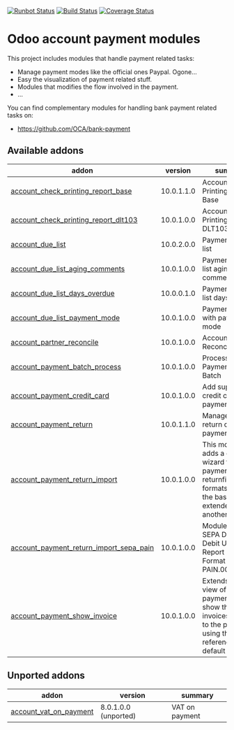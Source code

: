 [![Runbot Status](https://runbot.odoo-community.org/runbot/badge/flat/96/10.0.svg)](https://runbot.odoo-community.org/runbot/repo/github-com-oca-account-payment-96)
[![Build Status](https://travis-ci.org/OCA/account-payment.svg?branch=10.0)](https://travis-ci.org/OCA/account-payment)
[![Coverage Status](https://coveralls.io/repos/OCA/account-payment/badge.png?branch=10.0)](https://coveralls.io/r/OCA/account-payment?branch=10.0)

Odoo account payment modules
============================

This project includes modules that handle payment related tasks:

* Manage payment modes like the official ones Paypal. Ogone...
* Easy the visualization of payment related stuff.
* Modules that modifies the flow involved in the payment.
* ...

You can find complementary modules for handling bank payment related tasks on:

 * https://github.com/OCA/bank-payment
 
[//]: # (addons)

Available addons
----------------
addon | version | summary
--- | --- | ---
[account_check_printing_report_base](account_check_printing_report_base/) | 10.0.1.1.0 | Account Check Printing Report Base
[account_check_printing_report_dlt103](account_check_printing_report_dlt103/) | 10.0.1.0.0 | Account Check Printing Report DLT103
[account_due_list](account_due_list/) | 10.0.2.0.0 | Payments Due list
[account_due_list_aging_comments](account_due_list_aging_comments/) | 10.0.1.0.0 | Payments Due list aging comments
[account_due_list_days_overdue](account_due_list_days_overdue/) | 10.0.0.1.0 | Payments Due list days overdue
[account_due_list_payment_mode](account_due_list_payment_mode/) | 10.0.1.0.0 | Payment due list with payment mode
[account_partner_reconcile](account_partner_reconcile/) | 10.0.1.0.0 | Account Partner Reconcile
[account_payment_batch_process](account_payment_batch_process/) | 10.0.1.0.0 | Process Payments in Batch
[account_payment_credit_card](account_payment_credit_card/) | 10.0.1.0.0 | Add support for credit card payments
[account_payment_return](account_payment_return/) | 10.0.1.1.0 | Manage the return of your payments
[account_payment_return_import](account_payment_return_import/) | 10.0.1.0.0 | This module adds a generic wizard to import payment returnfile formats. Is only the base to be extended by anothermodules
[account_payment_return_import_sepa_pain](account_payment_return_import_sepa_pain/) | 10.0.1.0.0 | Module to import SEPA Direct Debit Unpaid Report File Format PAIN.002.001.03
[account_payment_show_invoice](account_payment_show_invoice/) | 10.0.1.0.0 | Extends the tree view of payments to show the paid invoices related to the payments using the vendor reference by default


Unported addons
---------------
addon | version | summary
--- | --- | ---
[account_vat_on_payment](account_vat_on_payment/) | 8.0.1.0.0 (unported) | VAT on payment

[//]: # (end addons)
